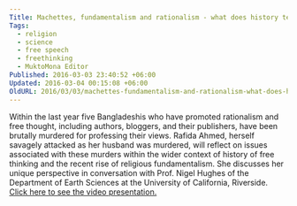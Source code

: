 ```yaml
---
Title: Machettes, fundamentalism and rationalism - what does history tell us? Video of Rafida Ahmed Bonya's presentation at UC Riverside
Tags:
  - religion
  - science
  - free speech
  - freethinking
  - MuktoMona Editor
Published: 2016-03-03 23:40:52 +06:00
Updated: 2016-03-04 00:15:08 +06:00
OldURL: 2016/03/03/machettes-fundamentalism-and-rationalism-what-does-history-tell-us-rafida-ahmed-bonyas-presentation-at-uc-riverside/
---
```


Within the last year five Bangladeshis who have promoted rationalism and free thought, including authors, bloggers, and their publishers, have been brutally murdered for professing their views. Rafida Ahmed, herself savagely attacked as her husband was murdered, will reflect on issues associated with these murders within the wider context of history of free thinking and the recent rise of religious fundamentalism. She discusses her unique perspective in conversation with Prof. Nigel Hughes of the Department of Earth Sciences at the University of California, Riverside.
<a href="https://mediasite.ucr.edu/Mediasite/Play/792d8dc02d2c482f81ed8e7af9cc8cfb1d"> Click here to see the video presentation. </a>
